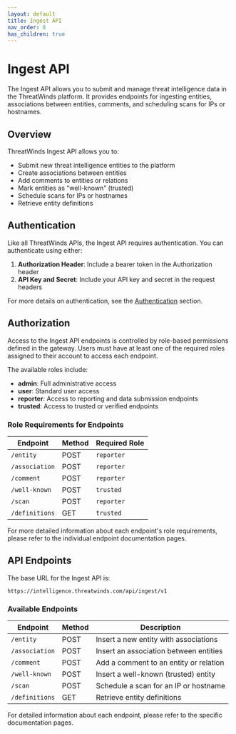 ```yaml
---
layout: default
title: Ingest API
nav_order: 8
has_children: true
---
```


# Ingest API

The Ingest API allows you to submit and manage threat intelligence data in the ThreatWinds platform. It provides endpoints for ingesting entities, associations between entities, comments, and scheduling scans for IPs or hostnames.

## Overview

ThreatWinds Ingest API allows you to:

- Submit new threat intelligence entities to the platform
- Create associations between entities
- Add comments to entities or relations
- Mark entities as "well-known" (trusted)
- Schedule scans for IPs or hostnames
- Retrieve entity definitions

## Authentication

Like all ThreatWinds APIs, the Ingest API requires authentication. You can authenticate using either:

1. **Authorization Header**: Include a bearer token in the Authorization header
2. **API Key and Secret**: Include your API key and secret in the request headers

For more details on authentication, see the [Authentication](/auth) section.

## Authorization

Access to the Ingest API endpoints is controlled by role-based permissions defined in the gateway. Users must have at least one of the required roles assigned to their account to access each endpoint.

The available roles include:
- **admin**: Full administrative access
- **user**: Standard user access
- **reporter**: Access to reporting and data submission endpoints
- **trusted**: Access to trusted or verified endpoints

### Role Requirements for Endpoints

| Endpoint | Method | Required Role |
|----------|--------|---------------|
| `/entity` | POST | `reporter` |
| `/association` | POST | `reporter` |
| `/comment` | POST | `reporter` |
| `/well-known` | POST | `trusted` |
| `/scan` | POST | `reporter` |
| `/definitions` | GET | `trusted` |

For more detailed information about each endpoint's role requirements, please refer to the individual endpoint documentation pages.

## API Endpoints

The base URL for the Ingest API is:

```
https://intelligence.threatwinds.com/api/ingest/v1
```

### Available Endpoints

| Endpoint | Method | Description |
|----------|--------|-------------|
| `/entity` | POST | Insert a new entity with associations |
| `/association` | POST | Insert an association between entities |
| `/comment` | POST | Add a comment to an entity or relation |
| `/well-known` | POST | Insert a well-known (trusted) entity |
| `/scan` | POST | Schedule a scan for an IP or hostname |
| `/definitions` | GET | Retrieve entity definitions |

For detailed information about each endpoint, please refer to the specific documentation pages.
